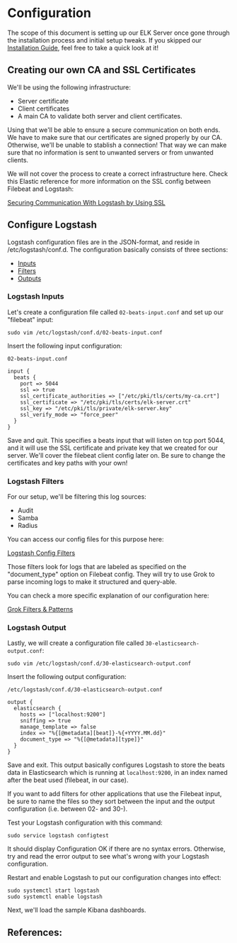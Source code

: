 # Configuration

The scope of this document is setting up our ELK Server once gone through the installation process and initial setup tweaks.
If you skipped our [Installation Guide](../installation/), feel free to take a quick look at it!

## Creating our own CA and SSL Certificates

We'll be using the following infrastructure:

* Server certificate
* Client certificates
* A main CA to validate both server and client certificates.

Using that we'll be able to ensure a secure communication on both ends.
We have to make sure that our certificates are signed properly by our CA. Otherwise, we'll be unable to stablish a connection!
That way we can make sure that no information is sent to unwanted servers or from unwanted clients.

We will not cover the process to create a correct infrastructure here.
Check this Elastic reference for more information on the SSL config between Filebeat and Logstash:

[Securing Communication With Logstash by Using SSL](https://www.elastic.co/guide/en/beats/filebeat/current/configuring-ssl-logstash.html)

## Configure Logstash

Logstash configuration files are in the JSON-format, and reside in /etc/logstash/conf.d.
The configuration basically consists of three sections:

* [Inputs](#logstash-inputs)
* [Filters](#logstash-filters)
* [Outputs](#logstash-outputs)

### Logstash Inputs

Let's create a configuration file called `02-beats-input.conf` and set up our "filebeat" input:

    sudo vim /etc/logstash/conf.d/02-beats-input.conf

Insert the following input configuration:

	02-beats-input.conf

    input {
      beats {
        port => 5044
        ssl => true
        ssl_certificate_authorities => ["/etc/pki/tls/certs/my-ca.crt"]
        ssl_certificate => "/etc/pki/tls/certs/elk-server.crt"
        ssl_key => "/etc/pki/tls/private/elk-server.key"
        ssl_verify_mode => "force_peer"
      }
    }

Save and quit. This specifies a beats input that will listen on tcp port 5044, and it will use the SSL certificate and private key that we created for our server.
We'll cover the filebeat client config later on. Be sure to change the certificates and key paths with your own!

### Logstash Filters

For our setup, we'll be filtering this log sources:

* Audit
* Samba
* Radius

You can access our config files for this purpose here:

[Logstash Config Filters](files/)

Those filters look for logs that are labeled as specified on the "document_type" option on Filebeat config. They will try to use Grok to parse incoming logs to make it structured and query-able.

You can check a more specific explanation of our configuration here:

[Grok Filters & Patterns](grok-patterns-draft.md)

### Logstash Output

Lastly, we will create a configuration file called `30-elasticsearch-output.conf`:

    sudo vim /etc/logstash/conf.d/30-elasticsearch-output.conf

Insert the following output configuration:

	/etc/logstash/conf.d/30-elasticsearch-output.conf

    output {
      elasticsearch {
        hosts => ["localhost:9200"]
        sniffing => true
        manage_template => false
        index => "%{[@metadata][beat]}-%{+YYYY.MM.dd}"
        document_type => "%{[@metadata][type]}"
      }
    }

Save and exit. This output basically configures Logstash to store the beats data in Elasticsearch which is running at `localhost:9200`, in an index named after the beat used (filebeat, in our case).

If you want to add filters for other applications that use the Filebeat input, be sure to name the files so they sort between the input and the output configuration (i.e. between 02- and 30-).

Test your Logstash configuration with this command:

    sudo service logstash configtest

It should display Configuration OK if there are no syntax errors. Otherwise, try and read the error output to see what's wrong with your Logstash configuration.

Restart and enable Logstash to put our configuration changes into effect:

    sudo systemctl start logstash
    sudo systemctl enable logstash

Next, we'll load the sample Kibana dashboards.

## References:

